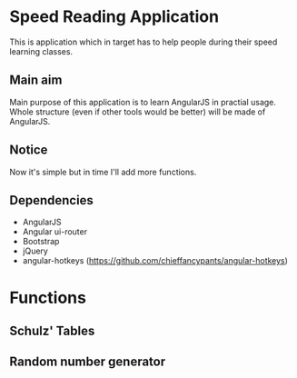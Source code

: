 Speed Reading Application
=========================
This is application which in target has to help people during their speed learning classes. 

Main aim
--------
Main purpose of this application is to learn AngularJS in practial usage. Whole structure (even if other tools would be better)
will be made of AngularJS.

Notice
------
Now it's simple but in time I'll add more functions.

Dependencies
------------
* AngularJS
* Angular ui-router
* Bootstrap
* jQuery
* angular-hotkeys (https://github.com/chieffancypants/angular-hotkeys)

Functions
=========

Schulz' Tables
--------------

Random number generator
-----------------------

